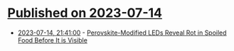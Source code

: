 # [Published on 2023-07-14](index.md)

* [2023-07-14, 21:41:00](https://soylentnews.org/article.pl?sid=23/07/13/1557216&from=rss) - [Perovskite-Modified LEDs Reveal Rot in Spoiled Food Before It is Visible](https://soylentnews.org/article.pl?sid=23/07/13/1557216&from=rss)
